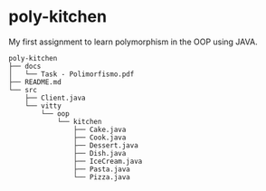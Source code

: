 # poly-kitchen
My first assignment to learn polymorphism in the OOP using JAVA. 

```
poly-kitchen
├── docs
│	└── Task - Polimorfismo.pdf
├── README.md
└── src
    ├── Client.java
    └── vitty
        └── oop
            └── kitchen
                ├── Cake.java
                ├── Cook.java
                ├── Dessert.java
                ├── Dish.java
                ├── IceCream.java
                ├── Pasta.java
                └── Pizza.java

```